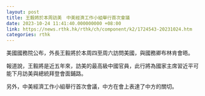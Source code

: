 ```yaml
---
layout: post
title: 王毅將於本周訪美　中美經濟工作小組舉行首次會議
date: 2023-10-24 11:41:40.000000000 +08:00
link: https://news.rthk.hk/rthk/ch/component/k2/1724543-20231024.htm
categories: rthk
---
```


美國國務院公布，外長王毅將於本周四至周六訪問美國，與國務卿布林肯會晤。

報道說，王毅將是近五年來，訪美的最高級中國官員，此行將為國家主席習近平可能下月訪美與總統拜登會面鋪路。

另外，中美經濟工作小組舉行首次會議，中方在會上表達了中方的關切。
